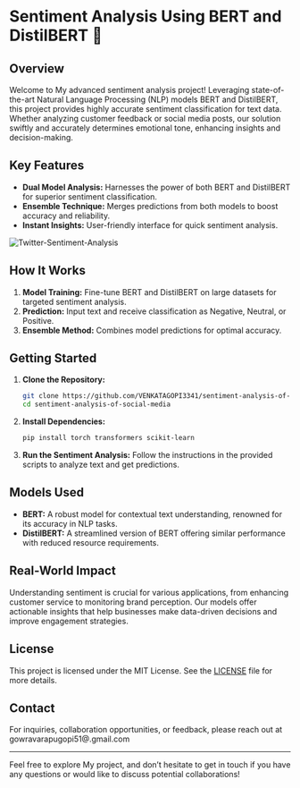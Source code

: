 # Sentiment Analysis Using BERT and DistilBERT 🚀

## Overview

Welcome to My advanced sentiment analysis project! Leveraging state-of-the-art Natural Language Processing (NLP) models BERT and DistilBERT, this project provides highly accurate sentiment classification for text data. Whether analyzing customer feedback or social media posts, our solution swiftly and accurately determines emotional tone, enhancing insights and decision-making.

## Key Features

- **Dual Model Analysis:** Harnesses the power of both BERT and DistilBERT for superior sentiment classification.
- **Ensemble Technique:** Merges predictions from both models to boost accuracy and reliability.
- **Instant Insights:** User-friendly interface for quick sentiment analysis.

![Twitter-Sentiment-Analysis](https://github.com/user-attachments/assets/a2d4670f-fbac-44dd-bc3a-5c648e314453)
 <!-- Add a relevant image or demo link -->

## How It Works

1. **Model Training:** Fine-tune BERT and DistilBERT on large datasets for targeted sentiment analysis.
2. **Prediction:** Input text and receive classification as Negative, Neutral, or Positive.
3. **Ensemble Method:** Combines model predictions for optimal accuracy.

## Getting Started

1. **Clone the Repository:**

    ```bash
    git clone https://github.com/VENKATAGOPI3341/sentiment-analysis-of-social-media.git
    cd sentiment-analysis-of-social-media
    ```

2. **Install Dependencies:**

    ```bash
    pip install torch transformers scikit-learn
    ```

3. **Run the Sentiment Analysis:** Follow the instructions in the provided scripts to analyze text and get predictions.

## Models Used

- **BERT:** A robust model for contextual text understanding, renowned for its accuracy in NLP tasks.
- **DistilBERT:** A streamlined version of BERT offering similar performance with reduced resource requirements.

## Real-World Impact

Understanding sentiment is crucial for various applications, from enhancing customer service to monitoring brand perception. Our models offer actionable insights that help businesses make data-driven decisions and improve engagement strategies.

## License

This project is licensed under the MIT License. See the [LICENSE](LICENSE) file for more details.

## Contact

For inquiries, collaboration opportunities, or feedback, please reach out at gowravarapugopi51@.gmail.com

---

Feel free to explore My project, and don’t hesitate to get in touch if you have any questions or would like to discuss potential collaborations!
